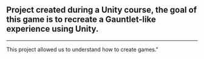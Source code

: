 ## Project created during a Unity course, the goal of this game is to recreate a Gauntlet-like experience using Unity.

--- 

This project allowed us to understand how to create games."
